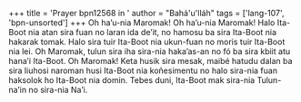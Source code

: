 +++
title = 'Prayer bpn12568 in '
author = "Bahá'u'lláh"
tags = ['lang-107', 'bpn-unsorted']
+++
Oh ha’u-nia Maromak! Oh ha’u-nia Maromak! Halo Ita-Boot nia atan sira fuan no laran ida de’it, no hamosu ba sira Ita-Boot nia hakarak tomak. Halo sira tuir Ita-Boot nia ukun-fuan no moris tuir Ita-Boot nia lei. Oh Maromak, tulun sira iha sira-nia haka’as-an no fó ba sira kbiit atu hana’i Ita-Boot. Oh Maromak! Keta husik sira mesak, maibé hatudu dalan ba sira liuhosi naroman husi Ita-Boot nia koñesimentu no halo sira-nia fuan haksolok ho Ita-Boot nia domin. Tebes duni, Ita-Boot mak sira-nia Tulun-na’in no sira-nia Na’i.
